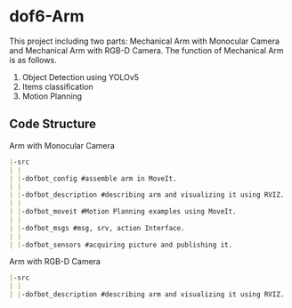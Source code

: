 # dof6-Arm
This project  including two parts: Mechanical Arm with Monocular Camera and Mechanical Arm with RGB-D Camera. The function of Mechanical Arm is as follows.

1. Object Detection using YOLOv5
2. Items classification 
3. Motion Planning



## Code Structure

Arm with Monocular Camera

```markdown
|-src
| |
| |-dofbot_config #assemble arm in MoveIt.
| |
| |-dofbot_description #describing arm and visualizing it using RVIZ.
| |
| |-dofbot_moveit #Motion Planning examples using MoveIt.
| |
| |-dofbot_msgs #msg, srv, action Interface.
| |
| |-dofbot_sensors #acquiring picture and publishing it.
```

Arm with RGB-D Camera

```markdown
|-src
| |
| |-dofbot_description #describing arm and visualizing it using RVIZ.
```

